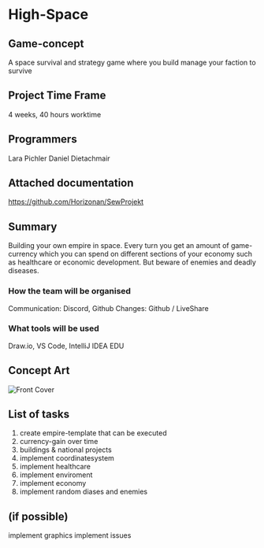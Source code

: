 # High-Space

## Game-concept
A space survival and strategy game where you build manage your faction to survive


## Project Time Frame
4 weeks, 40 hours worktime

## Programmers
Lara Pichler
Daniel Dietachmair

## Attached documentation
https://github.com/Horizonan/SewProjekt

## Summary
Building your own empire in space. Every turn you get an amount of game-currency which you can spend on
different sections of your economy such as healthcare or economic development. But beware of enemies and deadly diseases.

### How the team will be organised
Communication: Discord, Github
Changes: Github / LiveShare

### What tools will be used
Draw.io, VS Code, IntelliJ IDEA EDU

## Concept Art
<img src="/img/concept.jpg" alt="Front Cover" title="Cover" />

## List of tasks
1. create empire-template that can be executed
2. currency-gain over time
3. buildings & national projects
4. implement coordinatesystem
5. implement healthcare
6. implement enviroment
7. implement economy
8. implement random diases and enemies


## (if possible)
implement graphics
implement issues
